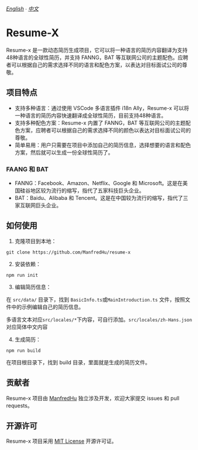 *[English](README.md) ∙ [中文](README-ZH.md)*
# Resume-X
Resume-x 是一款动态简历生成项目，它可以将一种语言的简历内容翻译为支持48种语言的全球性简历，并支持 FANNG，BAT 等互联网公司的主题配色。应聘者可以根据自己的需求选择不同的语言和配色方案，以表达对目标面试公司的尊敬。

## 项目特点
- 支持多种语言：通过使用 VSCode 多语言插件 i18n Ally，Resume-x 可以将一种语言的简历内容快速翻译成全球性简历，目前支持48种语言。
- 支持多种配色方案：Resume-x 内置了 FANNG，BAT 等互联网公司的主题配色方案，应聘者可以根据自己的需求选择不同的颜色以表达对目标面试公司的尊敬。
- 简单易用：用户只需要在项目中添加自己的简历信息，选择想要的语言和配色方案，然后就可以生成一份全球性简历了。


### FAANG 和 BAT
- FANNG：Facebook、Amazon、Netflix、Google 和 Microsoft。这是在美国硅谷地区较为流行的缩写，指代了五家科技巨头企业。
- BAT：Baidu、Alibaba 和 Tencent。这是在中国较为流行的缩写，指代了三家互联网巨头企业。

## 如何使用
1. 克隆项目到本地：
```
git clone https://github.com/ManfredHu/resume-x
```

2. 安装依赖：
```
npm run init
```

3. 编辑简历信息：

在 `src/data/` 目录下，找到 `BasicInfo.ts`或`MainIntroduction.ts` 文件，按照文件中的示例编辑自己的简历信息。

多语言文本对应`src/locales/*`下内容，可自行添加。`src/locales/zh-Hans.json`对应简体中文内容

4. 生成简历：
```
npm run build
```

在项目根目录下，找到 build 目录，里面就是生成的简历文件。

## 贡献者
Resume-x 项目由 [ManfredHu](https://github.com/ManfredHu) 独立涉及开发，欢迎大家提交 issues 和 pull requests。

## 开源许可
Resume-x 项目采用 [MIT License](https://github.com/ManfredHu/resume-x/blob/main/LICENSE) 开源许可证。
